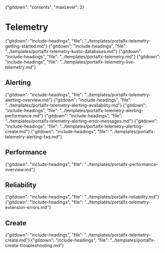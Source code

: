 {"gitdown": "contents", "maxLevel": 2}

# Telemetry 
{"gitdown": "include-headings", "file": "../templates/portalfx-telemetry-getting-started.md"}
{"gitdown": "include-headings", "file": "../templates/portalfx-telemetry-kusto-databases.md"}
{"gitdown": "include-headings", "file": "../templates/portalfx-telemetry.md"}
{"gitdown": "include-headings", "file": "../templates/portalfx-telemetry-live-telemetry.md"}

## Alerting
{"gitdown": "include-headings", "file": "../templates/portalfx-telemetry-alerting-overview.md"}
{"gitdown": "include-headings", "file": "../templates/portalfx-telemetry-alerting-availability.md"}
{"gitdown": "include-headings", "file": "../templates/portalfx-telemetry-alerting-performance.md"}
{"gitdown": "include-headings", "file": "../templates/portalfx-telemetry-alerting-error-messages.md"}
{"gitdown": "include-headings", "file": "../templates/portalfx-telemetry-alerting-create.md"}
{"gitdown": "include-headings", "file": "../templates/portalfx-telemetry-alerting-faq.md"}

## Performance 
{"gitdown": "include-headings", "file": "../templates/portalfx-performance-overview.md"}

## Reliability
{"gitdown": "include-headings", "file": "../templates/portalfx-reliability.md"}
{"gitdown": "include-headings", "file": "../templates/portalfx-telemetry-extension-errors.md"}

## Create 
{"gitdown": "include-headings", "file": "../templates/portalfx-telemetry-create.md"}
{"gitdown": "include-headings", "file": "../templates/portalfx-create-troubleshooting.md"}